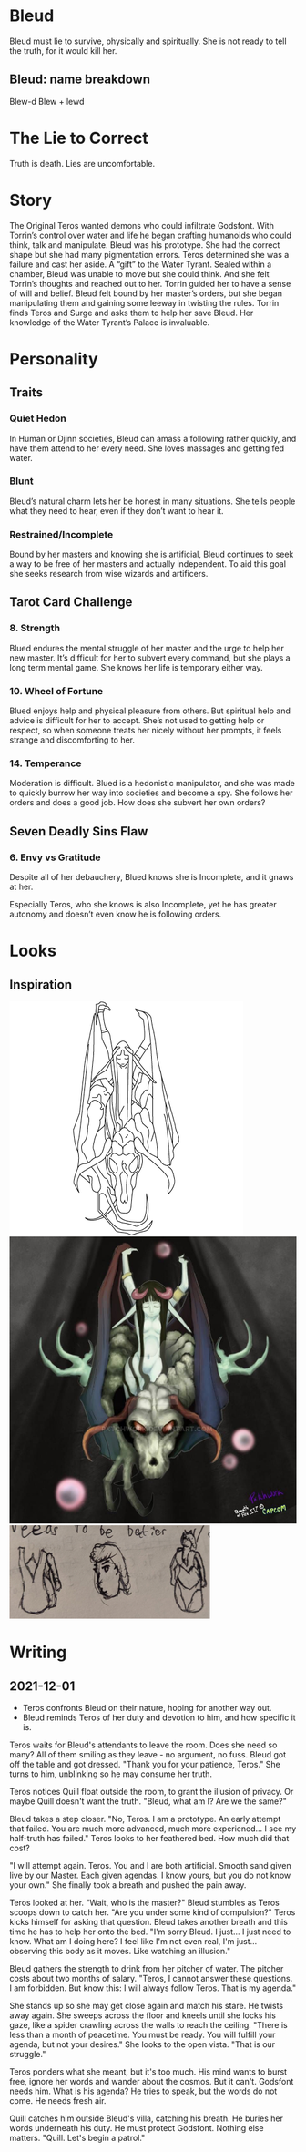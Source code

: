 # Bleud
Bleud must lie to survive, physically and spiritually. She is not ready to tell the truth, for it would kill her.

## Bleud: name breakdown
Blew-d
Blew + lewd
# The Lie to Correct
Truth is death. Lies are uncomfortable.
# Story
The Original Teros wanted demons who could infiltrate Godsfont. With Torrin’s control over water and life he began crafting humanoids who could think, talk and manipulate. Bleud was his prototype. She had the correct shape but she had many pigmentation errors. Teros determined she was a failure and cast her aside. A “gift” to the Water Tyrant.
Sealed within a chamber, Bleud was unable to move but she could think. And she felt Torrin’s thoughts and reached out to her. Torrin guided her to have a sense of will and belief. Bleud felt bound by her master’s orders, but she began manipulating them and gaining some leeway in twisting the rules.
Torrin finds Teros and Surge and asks them to help her save Bleud. Her knowledge of the Water Tyrant’s Palace is invaluable.

# Personality
## Traits
### Quiet Hedon
In Human or Djinn societies, Bleud can amass a following rather quickly, and have them attend to her every need. She loves massages and getting fed water.

### Blunt
Bleud’s natural charm lets her be honest in many situations. She tells people what they need to hear, even if they don’t want to hear it.

### Restrained/Incomplete
Bound by her masters and knowing she is artificial, Bleud continues to seek a way to be free of her masters and actually independent. To aid this goal she seeks research from wise wizards and artificers.

## Tarot Card Challenge
### 8.  Strength
Blued endures the mental struggle of her master and the urge to help her new master. It’s difficult for her to subvert every command, but she plays a long term mental game. She knows her life is temporary either way.
### 10. Wheel of Fortune
Blued enjoys help and physical pleasure from others. But spiritual help and advice is difficult for her to accept. She’s not used to getting help or respect, so when someone treats her nicely without her prompts, it feels strange and discomforting to her.
### 14. Temperance
Moderation is difficult. Blued is a hedonistic manipulator, and she was made to quickly burrow her way into societies and become a spy. She follows her orders and does a good job. How does she subvert her own orders?
## Seven Deadly Sins Flaw
### 6. Envy vs Gratitude
Despite all of her debauchery, Blued knows she is Incomplete, and it gnaws at her.

Especially Teros, who she knows is also Incomplete, yet he has greater autonomy and doesn’t even know he is following orders.
# Looks
## Inspiration
![Outline of Breath of Fire 4's version of Death](bof4DeathOutline.png)
![Drawing of Breath of Fire 4's version of Death](bof4DeathDrawing.png)
![Sketch of Bleud](BleudSketch0.png)

# Writing
## 2021-12-01
- Teros confronts Bleud on their nature, hoping for another way out.
- Bleud reminds Teros of her duty and devotion to him, and how specific it is.

Teros waits for Bleud's attendants to leave the room. Does she need so many? All of them smiling as they leave - no argument, no fuss. Bleud got off the table and got dressed. "Thank you for your patience, Teros." She turns to him, unblinking so he may consume her truth.

Teros notices Quill float outside the room, to grant the illusion of privacy. Or maybe Quill doesn't want the truth. "Bleud, what am I? Are we the same?"

Bleud takes a step closer. "No, Teros. I am a prototype. An early attempt that failed. You are much more advanced, much more experiened... I see my half-truth has failed." Teros looks to her feathered bed. How much did that cost?

"I will attempt again. Teros. You and I are both artificial. Smooth sand given live by our Master. Each given agendas. I know yours, but you do not know your own." She finally took a breath and pushed the pain away.

Teros looked at her. "Wait, who is the master?" Bleud stumbles as Teros scoops down to catch her. "Are you under some kind of compulsion?" Teros kicks himself for asking that question. Bleud takes another breath and this time he has to help her onto the bed. "I'm sorry Bleud. I just... I just need to know. What am I doing here? I feel like I'm not even real, I'm just... observing this body as it moves. Like watching an illusion."

Bleud gathers the strength to drink from her pitcher of water. The pitcher costs about two months of salary. "Teros, I cannot answer these questions. I am forbidden. But know this: I will always follow Teros. That is my agenda."

She stands up so she may get close again and match his stare. He twists away again. She sweeps across the floor and kneels until she locks his gaze, like a spider crawling across the walls to reach the ceiling. "There is less than a month of peacetime. You must be ready. You will fulfill your agenda, but not your desires." She looks to the open vista. "That is our struggle."

Teros ponders what she meant, but it's too much. His mind wants to burst free, ignore her words and wander about the cosmos. But it can't. Godsfont needs him. What is his agenda? He tries to speak, but the words do not come. He needs fresh air.

Quill catches him outside Bleud's villa, catching his breath. He buries her words underneath his duty. He must protect Godsfont. Nothing else matters. "Quill. Let's begin a patrol."